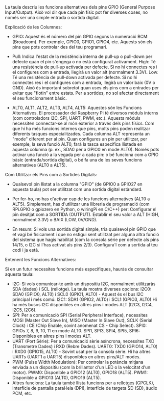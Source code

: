 La taula descriu les funcions alternatives dels pins GPIO (General Purpose Input/Output). Això vol dir que cada pin físic pot fer diverses coses, no només ser una simple entrada o sortida digital.

Explicació de les Columnes:

   - GPIO: Aquest és el número del pin GPIO segons la numeració BCM (Broadcom). Per exemple, GPIO0, GPIO1, GPIO4, etc. Aquests són els pins que pots controlar des del teu programari.

   - Pull: Indica l'estat de la resistència interna de pull-up o pull-down per defecte quan el pin s'engega o no està configurat activament.
        High: Té una resistència de pull-up activada per defecte. Si no hi connectes res i el configures com a entrada, llegirà un valor alt (normalment 3.3V).
        Low: Té una resistència de pull-down activada per defecte. Si no hi connectes res i el configures com a entrada, llegirà un valor baix (0V o GND).
        Això és important sobretot quan uses els pins com a entrades per evitar que "flotin" entre estats. Per a sortides, no sol afectar directament el seu funcionament bàsic.

   - ALT0, ALT1, ALT2, ALT3, ALT4, ALT5: Aquestes són les Funcions Alternatives. El processador del Raspberry Pi té diversos mòduls interns (com controladors I2C, SPI, UART, PWM, etc.). Aquests mòduls necessiten connectar-se al món exterior a través dels pins físics. Com que hi ha més funcions internes que pins, molts pins poden realitzar diferents tasques especialitzades.
        Cada columna ALT representa un "mode" diferent per al pin. Quan configures un pin per utilitzar, per exemple, la seva funció ALT0, farà la tasca específica llistada en aquesta columna (p. ex., SDA0 per a GPIO0 en mode ALT0).
        Només pots activar una funció a la vegada per a cada pin: o bé funciona com a GPIO bàsic (entrada/sortida digital), o bé fa una de les seves funcions alternatives (ALT0 a ALT5).

Com Utilitzar els Pins com a Sortides Digitals:

   - Qualsevol pin llistat a la columna "GPIO" (de GPIO0 a GPIO27 en aquesta taula) pot ser utilitzat com una sortida digital estàndard.

   - Per fer-ho, no has d'activar cap de les funcions alternatives (ALT0 a ALT5). Simplement, has d'utilitzar una llibreria de programació (com RPi.GPIO o gpiozero en Python, o wiringPi en C/C++) per:
        Configurar el pin desitjat com a SORTIDA (OUTPUT).
        Establir el seu valor a ALT (HIGH, normalment 3.3V) o BAIX (LOW, 0V/GND).

   - En resum: Si vols una sortida digital simple, tria qualsevol pin GPIO que et vagi bé físicament i que no estigui sent utilitzat per alguna altra funció del sistema que hagis habilitat (com la consola sèrie per defecte als pins 14/15, o I2C si l'has activat als pins 2/3). Configura'l com a sortida al teu codi i ja està.

Entenent les Funcions Alternatives:

Si en un futur necessites funcions més específiques, hauràs de consultar aquesta taula:

   - I2C: Si vols comunicar-te amb un dispositiu I2C, normalment utilitzaràs SDA (dades) i SCL (rellotge). La taula mostra diverses opcions:
        I2C0: SDA0 (GPIO0, ALT0) i SCL0 (GPIO1, ALT0) - Aquest és el bus I2C principal i més comú.
        I2C1: SDA1 (GPIO2, ALT0) i SCL1 (GPIO3, ALT0)
        Hi ha més busos I2C disponibles en altres pins i modes ALT (I2C3, I2C4, I2C5, I2C6).
   - SPI: Per a comunicació SPI (Serial Peripheral Interface), necessites MOSI (Master Out Slave In), MISO (Master In Slave Out), SCLK (Serial Clock) i CE (Chip Enable, sovint anomenat CS - Chip Select).
        SPI0: GPIOs 7, 8, 9, 10, 11 en mode ALT0.
        SPI1, SPI3, SPI4, SPI5, SPI6: Disponibles en altres pins i modes ALT.
   - UART (Port Sèrie): Per a comunicació sèrie asíncrona, necessites TXD (Transmetre Dades) i RXD (Rebre Dades).
        UART0: TXD0 (GPIO14, ALT0) i RXD0 (GPIO15, ALT0) - Sovint usat per la consola sèrie.
        Hi ha altres UARTs (UART1 a UART5) disponibles en altres pins/ALT modes.
   - PWM (Pulse Width Modulation): Per controlar la potència mitjana enviada a un dispositiu (com la brillantor d'un LED o la velocitat d'un motor).
        PWM0: Disponible a GPIO12 (ALT0), GPIO18 (ALT5).
        PWM1: Disponible a GPIO13 (ALT0), GPIO19 (ALT5).
   - Altres funcions: La taula també llista funcions per a rellotges (GPCLK), interfície de pantalla paral·lela (DPI), interfície de targeta SD (SD), àudio PCM, etc.
